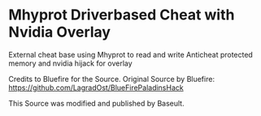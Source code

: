 # Mhyprot Driverbased Cheat with Nvidia Overlay
External cheat base using Mhyprot to read and write Anticheat protected memory and nvidia hijack for overlay

Credits to Bluefire for the Source.
Original Source by Bluefire: https://github.com/LagradOst/BlueFirePaladinsHack

This Source was modified and published by Baseult.